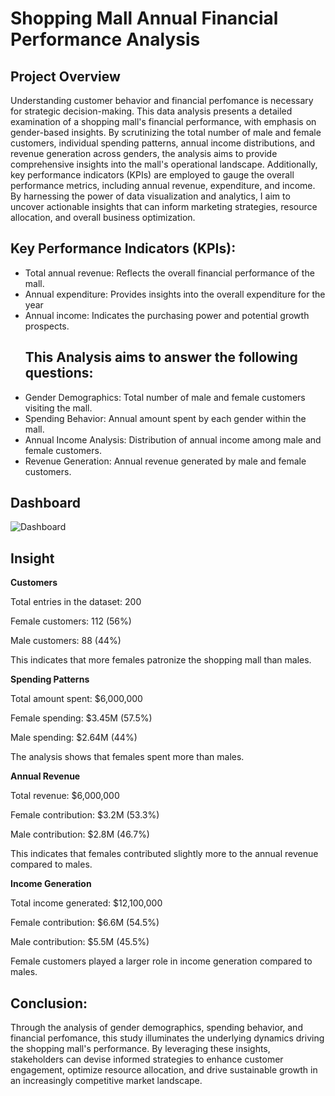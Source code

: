 # Shopping Mall Annual Financial Performance Analysis
## Project Overview
Understanding customer behavior and financial perfomance is necessary for strategic decision-making. This data analysis presents a detailed examination of a shopping mall's financial performance, with emphasis on gender-based insights. By scrutinizing the total number of male and female customers, individual spending patterns, annual income distributions, and revenue generation across genders, the analysis aims to provide comprehensive insights into the mall's operational landscape. Additionally, key performance indicators (KPIs) are employed to gauge the overall performance metrics, including annual revenue, expenditure, and income. By harnessing the power of data visualization and analytics, I aim to uncover actionable insights that can inform marketing strategies, resource allocation, and overall business optimization.

## Key Performance Indicators (KPIs):

- Total annual revenue: Reflects the overall financial performance of the mall.
- Annual expenditure: Provides insights into the overall expenditure for the year
- Annual income: Indicates the purchasing power and potential growth prospects.
  ## This Analysis aims to answer the following questions:
- Gender Demographics: Total number of male and female customers visiting the mall.
- Spending Behavior: Annual amount spent by each gender within the mall.
- Annual Income Analysis: Distribution of annual income among male and female customers.
- Revenue Generation: Annual revenue generated by male and female customers.
## Dashboard
![Dashboard ](https://github.com/user-attachments/assets/bf0a1d8c-5572-4c8d-b18e-11632e5313bd)

## Insight
**Customers**

Total entries in the dataset: 200

Female customers: 112 (56%)

Male customers: 88 (44%)

This indicates that more females patronize the shopping mall than males.

**Spending Patterns**

Total amount spent: $6,000,000

Female spending: $3.45M (57.5%)

Male spending: $2.64M (44%)

The analysis shows that females spent more than males.

**Annual Revenue**

Total revenue: $6,000,000

Female contribution: $3.2M (53.3%)

Male contribution: $2.8M (46.7%)

This indicates that females contributed slightly more to the annual revenue compared to males.

**Income Generation**

Total income generated: $12,100,000

Female contribution: $6.6M (54.5%)

Male contribution: $5.5M (45.5%)

Female customers played a larger role in income generation compared to males.

## Conclusion:
Through the analysis of gender demographics, spending behavior, and financial perfomance, this study illuminates the underlying dynamics driving the shopping mall's performance. By leveraging these insights, stakeholders can devise informed strategies to enhance customer engagement, optimize resource allocation, and drive sustainable growth in an increasingly competitive market landscape.
